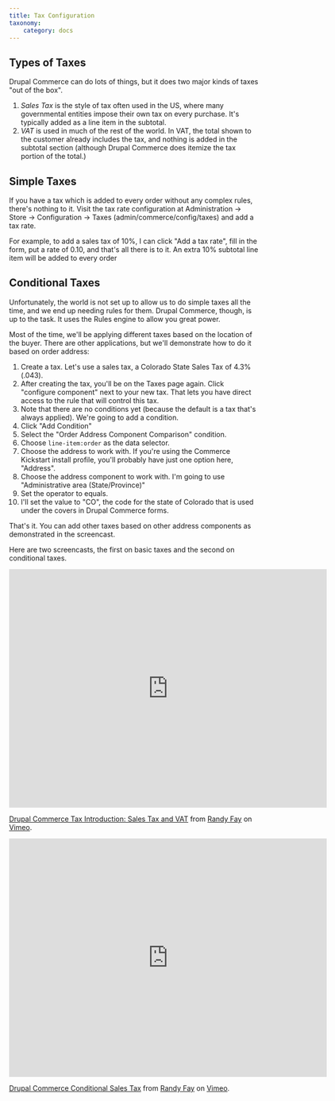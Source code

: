 ```yaml
---
title: Tax Configuration
taxonomy:
    category: docs
---
```


## Types of Taxes

<p>Drupal Commerce can do lots of things, but it does two major kinds of taxes "out of the box".</p>

<ol>
  <li><em>Sales Tax</em> is the style of tax often used in the US, where many governmental entities impose their own tax on every purchase. It's typically added as a line item in the subtotal.</li>
  <li><em>VAT</em> is used in much of the rest of the world. In VAT, the total shown to the customer already includes the tax, and nothing is added in the subtotal section (although Drupal Commerce does itemize the tax portion of the total.)</li>
</ol>

## Simple Taxes

<p>If you have a tax which is added to every order without any complex rules, there's nothing to it. Visit the tax rate configuration at Administration -&gt; Store -&gt; Configuration -&gt; Taxes (admin/commerce/config/taxes) and add a tax rate.</p>
<p>For example, to add a sales tax of 10%, I can click "Add a tax rate", fill in the form, put a rate of 0.10, and that's all there is to it. An extra 10% subtotal line item will be added to every order</p>

## Conditional Taxes

<p>Unfortunately, the world is not set up to allow us to do simple taxes all the time, and we end up needing rules for them. Drupal Commerce, though, is up to the task. It uses the Rules engine to allow you great power.</p>
<p>Most of the time, we'll be applying different taxes based on the location of the buyer. There are other applications, but we'll demonstrate how to do it based on order address:</p>

<ol>
  <li>Create a tax. Let's use a sales tax, a Colorado State Sales Tax of 4.3% (.043). </li>
  <li>After creating the tax, you'll be on the Taxes page again. Click "configure component" next to your new tax. That lets you have direct access to the rule that will control this tax.</li>
  <li>Note that there are no conditions yet (because the default is a tax that's always applied). We're going to add a condition.</li>
  <li>Click "Add Condition"</li>
  <li>Select the "Order Address Component Comparison" condition.</li>
  <li>Choose <code>line-item:order</code> as the data selector.</li>
  <li>Choose the address to work with. If you're using the Commerce Kickstart install profile, you'll probably have just one option here, "Address".</li>
  <li>Choose the address component to work with. I'm going to use "Administrative area (State/Province)"</li>
  <li>Set the operator to equals.</li>
  <li>I'll set the value to "CO", the code for the state of Colorado that is used under the covers in Drupal Commerce forms.</li>
</ol>

<p>That's it. You can add other taxes based on other address components as demonstrated in the screencast.</p>

Here are two screencasts, the first on basic taxes and the second on conditional taxes.

<iframe src="https://player.vimeo.com/video/22096163" width="640" height="480" frameborder="0"></iframe><p><a href="https://vimeo.com/22096163">Drupal Commerce Tax Introduction: Sales Tax and VAT</a> from <a href="https://vimeo.com/user5912539">Randy Fay</a> on <a href="https://vimeo.com">Vimeo</a>.</p>

<iframe src="https://player.vimeo.com/video/22323135" width="640" height="480" frameborder="0"></iframe><p><a href="https://vimeo.com/22323135">Drupal Commerce Conditional Sales Tax</a> from <a href="https://vimeo.com/user5912539">Randy Fay</a> on <a href="https://vimeo.com">Vimeo</a>.</p>